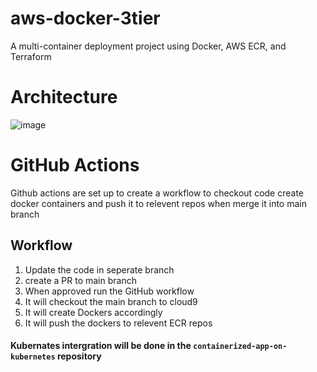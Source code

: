 # aws-docker-3tier
A multi-container deployment project using Docker, AWS ECR, and Terraform


# Architecture

![image](https://github.com/user-attachments/assets/fc80ad34-7f15-4524-a398-f928ad3f26ab)


# GitHub Actions

Github actions are set up to create a workflow to checkout code create docker containers and push it to relevent repos when merge it into main branch

## Workflow

1. Update the code in seperate branch
2. create a PR to main branch
3. When approved run the GitHub workflow
4. It will checkout the main branch to cloud9
5. It will create Dockers accordingly
6. It will push the dockers to relevent ECR repos

#### Kubernates intergration will be done in the `containerized-app-on-kubernetes` repository

